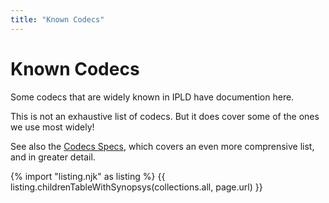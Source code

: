 ```yaml
---
title: "Known Codecs"
---
```


Known Codecs
============

Some codecs that are widely known in IPLD have documention here.

This is not an exhaustive list of codecs. But it does cover some of the ones we use most widely!

See also the [Codecs Specs](/specs/codecs/), which covers an even more comprensive list, and in greater detail.

{% import "listing.njk" as listing %}
{{ listing.childrenTableWithSynopsys(collections.all, page.url) }}
